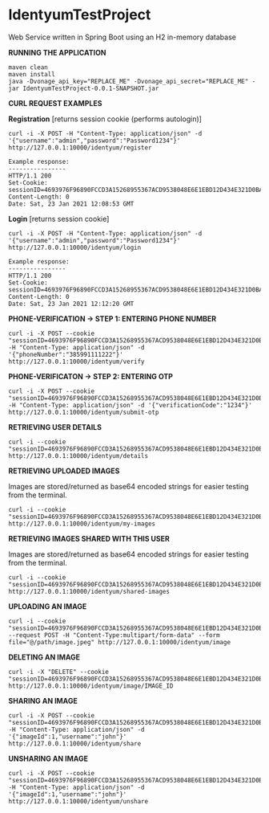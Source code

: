 # IdentyumTestProject
Web Service written in Spring Boot using an H2 in-memory database

**RUNNING THE APPLICATION**

```
maven clean
maven install
java -Dvonage_api_key="REPLACE_ME" -Dvonage_api_secret="REPLACE_ME" -jar IdentyumTestProject-0.0.1-SNAPSHOT.jar
```

**CURL REQUEST EXAMPLES**

**Registration** [returns session cookie (performs autologin)]

```
curl -i -X POST -H "Content-Type: application/json" -d '{"username":"admin","password":"Password1234"}' http://127.0.0.1:10000/identyum/register

Example response:
----------------
HTTP/1.1 200
Set-Cookie: sessionID=4693976F96890FCCD3A15268955367ACD9538048E6E1EBD12D434E321D0BA4D1
Content-Length: 0
Date: Sat, 23 Jan 2021 12:08:53 GMT
```

**Login** [returns session cookie]

```
curl -i -X POST -H "Content-Type: application/json" -d '{"username":"admin","password":"Password1234"}' http://127.0.0.1:10000/identyum/login

Example response:
----------------
HTTP/1.1 200 
Set-Cookie: sessionID=4693976F96890FCCD3A15268955367ACD9538048E6E1EBD12D434E321D0BA4D1
Content-Length: 0
Date: Sat, 23 Jan 2021 12:12:20 GMT
```

**PHONE-VERIFICATION -> STEP 1: ENTERING PHONE NUMBER**

```
curl -i -X POST --cookie "sessionID=4693976F96890FCCD3A15268955367ACD9538048E6E1EBD12D434E321D0BA4D1" -H "Content-Type: application/json" -d '{"phoneNumber":"385991111222"}' http://127.0.0.1:10000/identyum/verify
```

**PHONE-VERIFICATON -> STEP 2: ENTERING OTP**

```
curl -i -X POST --cookie "sessionID=4693976F96890FCCD3A15268955367ACD9538048E6E1EBD12D434E321D0BA4D1" -H "Content-Type: application/json" -d '{"verificationCode":"1234"}' http://127.0.0.1:10000/identyum/submit-otp
```

**RETRIEVING USER DETAILS**

```
curl -i --cookie "sessionID=4693976F96890FCCD3A15268955367ACD9538048E6E1EBD12D434E321D0BA4D1" http://127.0.0.1:10000/identyum/details
```

**RETRIEVING UPLOADED IMAGES**

Images are stored/returned as base64 encoded strings for easier testing from the terminal.

```
curl -i --cookie "sessionID=4693976F96890FCCD3A15268955367ACD9538048E6E1EBD12D434E321D0BA4D1" http://127.0.0.1:10000/identyum/my-images
```

**RETRIEVING IMAGES SHARED WITH THIS USER**

Images are stored/returned as base64 encoded strings for easier testing from the terminal.

```
curl -i --cookie "sessionID=4693976F96890FCCD3A15268955367ACD9538048E6E1EBD12D434E321D0BA4D1" http://127.0.0.1:10000/identyum/shared-images
```

**UPLOADING AN IMAGE**

```
curl -i --cookie "sessionID=4693976F96890FCCD3A15268955367ACD9538048E6E1EBD12D434E321D0BA4D1" --request POST -H "Content-Type:multipart/form-data" --form file="@/path/image.jpeg" http://127.0.0.1:10000/identyum/image
```

**DELETING AN IMAGE**

```
curl -i -X "DELETE" --cookie "sessionID=4693976F96890FCCD3A15268955367ACD9538048E6E1EBD12D434E321D0BA4D1" http://127.0.0.1:10000/identyum/image/IMAGE_ID
```

**SHARING AN IMAGE**

```
curl -i -X POST --cookie "sessionID=4693976F96890FCCD3A15268955367ACD9538048E6E1EBD12D434E321D0BA4D1" -H "Content-Type: application/json" -d '{"imageId":1,"username":"john"}' http://127.0.0.1:10000/identyum/share
```

**UNSHARING AN IMAGE**

```
curl -i -X POST --cookie "sessionID=4693976F96890FCCD3A15268955367ACD9538048E6E1EBD12D434E321D0BA4D1" -H "Content-Type: application/json" -d '{"imageId":1,"username":"john"}' http://127.0.0.1:10000/identyum/unshare
```

